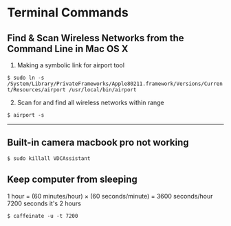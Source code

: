 # Terminal Commands

## Find & Scan Wireless Networks from the Command Line in Mac OS X

1. Making a symbolic link for airport tool

`$ sudo ln -s /System/Library/PrivateFrameworks/Apple80211.framework/Versions/Current/Resources/airport /usr/local/bin/airport`

2. Scan for and find all wireless networks within range

`$ airport -s`

---

## Built-in camera macbook pro not working

`$ sudo killall VDCAssistant`

## Keep computer from sleeping
1 hour = (60 minutes/hour) × (60 seconds/minute) = 3600 seconds/hour
7200 seconds it's 2 hours

`$ caffeinate -u -t 7200`